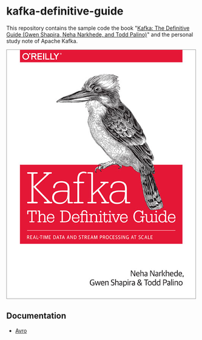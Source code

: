 # kafka-definitive-guide

This repository contains the sample code the book "[Kafka: The Definitive Guide (Gwen Shapira, Neha Narkhede, and Todd Palino)](http://shop.oreilly.com/product/0636920044123.do)" and the personal study note of Apache Kafka.

![](docs/pics/book-cover.jpg)

## Documentation
- [Avro](avro/README.md)
